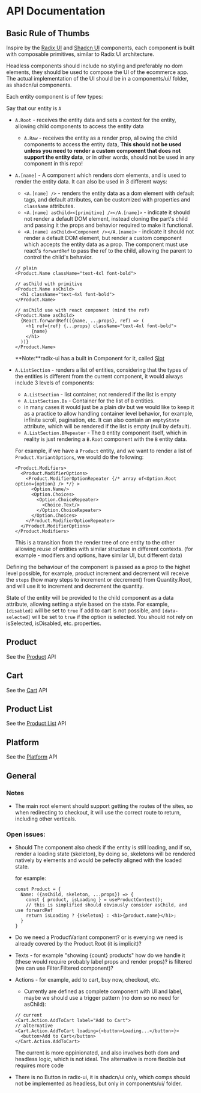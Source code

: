 # API Documentation

## Basic Rule of Thumbs
Inspire by the [Radix UI](https://www.radix-ui.com/primitives/docs/components/accordion) and [Shadcn UI](https://ui.shadcn.com/docs/components/accordion) components, each component is built with composable primitives, similar to Radix UI architecture.

Headless components should include no styling and preferably no dom elements, they should be used to compose the UI of the ecommerce app.
The actual implementation of the UI should be in a components/ui/ folder, as shadcn/ui components.

Each entity component is of few types:

Say that our entity is `A`
- `A.Root` - receives the entity data and sets a context for the entity, allowing child components to access the entity data
  - `A.Raw` - receives the entity as a render prop, allowing the child components to access the entity data, **This should not be used unless you need to render a custom component that does not support the entity data**, or in other words, should not be used in any component in this repo!

- `A.[name]` - A component which renders dom elements, and is used to render the entity data. It can also be used in 3 different ways:
  - `<A.[name] />` - renders the entity data as a dom element with default tags, and default attributes, can be customized with properties and `className` attributes.
  - `<A.[name] asChild><[primitive] /></A.[name]>` - indicate it should not render a default DOM element, instead cloning the part's child and passing it the props and behavior required to make it functional.
  - `<A.[name] asChild><Component /></A.[name]>` - indicate it should not render a default DOM element, but render a custom component which accepts the entity data as a prop. The component must use react's `forwardRef` to pass the ref to the child, allowing the parent to control the child's behavior.

  ```tsx
  // plain
  <Product.Name className="text-4xl font-bold">

  // asChild with primitive
  <Product.Name asChild>
    <h1 className="text-4xl font-bold">
  </Product.Name>

  // asChild use with react component (mind the ref)
  <Product.Name asChild>
    {React.forwardRef(({name, ...props}, ref) => (
      <h1 ref={ref} {...props} className="text-4xl font-bold">
        {name}
      </h1>
    ))}
  </Product.Name>
  ```
  
  **Note:**radix-ui has a built in Component for it, called [Slot](https://www.radix-ui.com/primitives/docs/utilities/slot)


- `A.ListSection` - renders a list of entities, considering that the types of the entities is different from the current component, it would always include 3 levels of components:
  - `A.ListSection` - list container, not rendered if the list is empty
  - `A.ListSection.Bs` - Container for the list of `B` entities.
   - in many cases it would just be a plain div but we would like to keep it as a practice to allow handling container level behavior, for example, infinite scroll, pagination, etc. It can also contain an `emptyState` attribute, which will be rendered if the list is empty (null by default).
  - `A.ListSection.BRepeater` - The `B` entity component itself, which in reality is just rendering a `B.Root` component with the `B` entity data.

  For example, if we have a `Product` entity, and we want to render a list of `Product.VariantOptions`, we would do the following:
  ```tsx
  <Product.Modifiers>
    <Product.ModifierOptions>
      <Product.ModifierOptionRepeater {/* array of<Option.Root option={option} /> */} >
        <Option.Name/>
        <Option.Choices>
          <Option.ChoiceRepeater>
            <Choice.Text/>
          </Option.ChoiceRepeater>
        </Option.Choices>
      </Product.ModifierOptionRepeater>
    </Product.ModifierOptions>
  </Product.Modifiers>
  ```
  This is a transition from the render tree of one entity to the other allowing reuse of entities with similar structure in different contexts. (for example - modifiers and options, have similar UI, but different data)

Defining the behaviour of the component is passed as a prop to the highet level possible, for example, product increment and decrement will receive the `steps` (how many steps to increment or decrement) from Quantity.Root, and will use it to increment and decrement the quantity.

State of the entity will be provided to the child component as a data attribute, allowing setting a style based on the state. For example, `[disabled]` will be set to `true` if add to cart is not possible, and `[data-selected]` will be set to `true` if the option is selected.
You should not rely on isSelected, isDisabled, etc. properties.


## Product
See the [Product](./PRODUCT_INTERFACE.md) API

## Cart
See the [Cart](./CART_INTERFACE.md) API

## Product List
See the [Product List](./PRODUCT_LIST_INTERFACE.md) API

## Platform
See the [Platform](./PLATFORM_INTERFACE.md) API

## General

### Notes
- The main root element should support getting the routes of the sites, so when redirecting to checkout, it will use the correct route to return, including other verticals.

### Open issues:
- Should The component also check if the entity is still loading, and if so, render a loading state (skeleton), by doing so, skeletons will be rendered natively by elements and would be pefectly aligned with the loaded state.

  for example:
  ```tsx
  const Product = {
    Name: ({asChild, skeleton, ...props}) => {
      const { product, isLoading } = useProductContext();
      // this is simplified should obviously consider asChild, and use forwardRef
      return isLoading ? {skeleton} : <h1>{product.name}</h1>;
    }
  }
  ```
- Do we need a ProductVariant component? or is everying we need is already covered by the Product.Root (it is implicit)?

- Texts - for example "showing {count} products" how do we handle it (these would require probably label props and render props)? is filtered (we can use Filter.Filtered component)?

- Actions - for example, add to cart, buy now, checkout, etc.
  - Currently are defined as complete component with UI and label, maybe we should use a trigger pattern (no dom so no need for asChild):
  ```tsx
  // current
  <Cart.Action.AddToCart label="Add to Cart">
  // alternative
  <Cart.Action.AddToCart loading={<button>Loading...</button>}>
    <button>Add to Cart</button>
  </Cart.Action.AddToCart>
  ```
  The current is more oppinionated, and also involves both dom and headless logic, which is not ideal.
  The alternative is more flexible but requires more code
  
- There is no Button in radix-ui, it is shadcn/ui only, which comps should not be implemented as headless, but only in components/ui/ folder.
